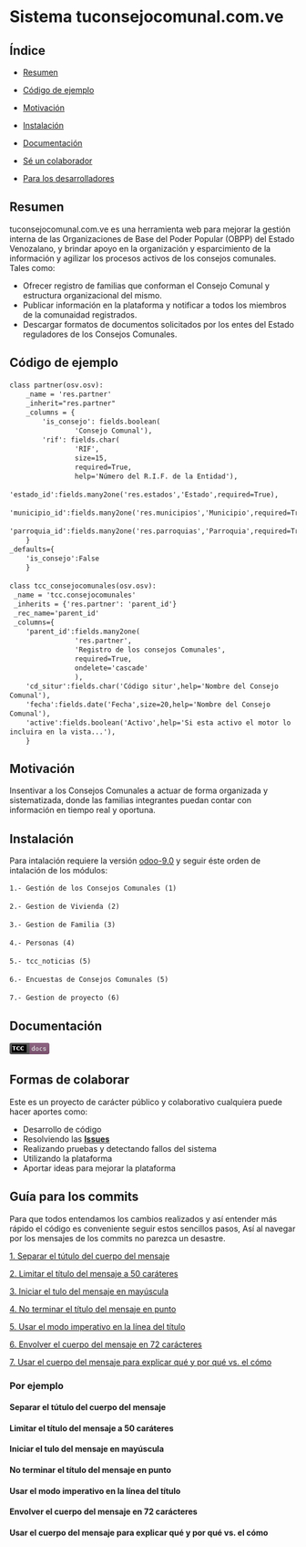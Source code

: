 # Sistema tuconsejocomunal.com.ve

## Índice ##

*   [Resumen](#resumen)

*   [Código de ejemplo](#código-de-ejemplo)

*   [Motivación](#motivación)

*   [Instalación](#instalación)

*   [Documentación](#documentación)

*   [Sé un colaborador](#formas-de-colaborar)

*   [Para los desarrolladores](#guía-para-los-commits)

## Resumen ##

tuconsejocomunal.com.ve es una herramienta web para mejorar la gestión interna de
las Organizaciones de Base del Poder Popular (OBPP) del Estado Venozalano,
y brindar apoyo en la organización y esparcimiento de la información y agilizar
los procesos activos de los consejos comunales. Tales como:

* Ofrecer registro de familias que conforman el Consejo Comunal y estructura organizacional del mismo.
* Publicar información en la plataforma y notificar a todos los miembros de la comunaidad registrados.
* Descargar formatos de documentos solicitados por los entes del Estado reguladores de los Consejos Comunales.

## Código de ejemplo ##

    class partner(osv.osv):
        _name = 'res.partner'
        _inherit="res.partner"
        _columns = {
            'is_consejo': fields.boolean(
                    'Consejo Comunal'),
            'rif': fields.char(
                    'RIF',
                    size=15,
                    required=True,
                    help='Número del R.I.F. de la Entidad'),
            'estado_id':fields.many2one('res.estados','Estado',required=True),
            'municipio_id':fields.many2one('res.municipios','Municipio',required=True),
            'parroquia_id':fields.many2one('res.parroquias','Parroquia',required=True)
        }
    _defaults={
        'is_consejo':False
        }
        
    class tcc_consejocomunales(osv.osv):
     _name = 'tcc.consejocomunales'
     _inherits = {'res.partner': 'parent_id'}
     _rec_name='parent_id'
     _columns={
        'parent_id':fields.many2one(
                    'res.partner',
                    'Registro de los consejos Comunales',
                    required=True,
                    ondelete='cascade'
                    ),
        'cd_situr':fields.char('Código situr',help='Nombre del Consejo Comunal'),
        'fecha':fields.date('Fecha',size=20,help='Nombre del Consejo Comunal'),
        'active':fields.boolean('Activo',help='Si esta activo el motor lo incluira en la vista...'),
        }
## Motivación ##

Insentivar a los Consejos Comunales a actuar de forma organizada
y sistematizada, donde las familias integrantes puedan contar con
información en tiempo real y oportuna.

## Instalación ##

Para intalación requiere la versión [odoo-9.0](https://github.com/odoo/odoo/tree/9.0)
y seguir éste orden de intalación de los módulos:

    1.- Gestión de los Consejos Comunales (1)

    2.- Gestion de Vivienda (2)

    3.- Gestion de Familia (3)

    4.- Personas (4)

    5.- tcc_noticias (5)

    6.- Encuestas de Consejos Comunales (5)

    7.- Gestion de proyecto (6)

## Documentación ##

[![Docs](/docs/img/doc.png)](/docs)

## Formas de colaborar ##
    
Este es un proyecto de carácter público y colaborativo cualquiera puede hacer aportes como:

* Desarrollo de código
* Resolviendo las [__Issues__](https://github.com/juventudproductivabicentenaria/tuconsejocomunal/issues)
* Realizando pruebas y detectando fallos del sistema
* Utilizando la plataforma
* Aportar ideas para mejorar la plataforma

## Guía para los commits ##

Para que todos entendamos los cambios realizados y así entender más rápido
el código es conveniente seguir estos sencillos pasos, Así al navegar por
los mensajes de los commits no parezca un desastre.

[1. Separar el tútulo del cuerpo del mensaje](#separar-el-tútulo-del-cuerpo-del-mensaje)

[2. Limitar el título del mensaje a 50 caráteres](#limitar-el-título-del-mensaje-a-50-caráteres)

[3. Iniciar el tulo del mensaje en mayúscula](#iniciar-el-tulo-del-mensaje-en-mayúscula)

[4. No terminar el título del mensaje en punto](#no-terminar-el-título-del-mensaje-en-punto)

[5. Usar el modo imperativo en la línea del título](#usar-el-modo-imperativo-en-la-línea-del-título)

[6. Envolver el cuerpo del mensaje en 72 carácteres](#envolver-el-cuerpo-del-mensaje-en-72-carácteres)

[7. Usar el cuerpo del mensaje para explicar qué y por qué vs. el cómo](#usar-el-cuerpo-del-mensaje-para-explicar-qué-y-por-qué-vs.-el-cómo)

### Por ejemplo ###

#### Separar el tútulo del cuerpo del mensaje ####

#### Limitar el título del mensaje a 50 caráteres ####

#### Iniciar el tulo del mensaje en mayúscula ####

#### No terminar el título del mensaje en punto ####

#### Usar el modo imperativo en la línea del título ####

#### Envolver el cuerpo del mensaje en 72 carácteres ####

#### Usar el cuerpo del mensaje para explicar qué y por qué vs. el cómo ####

